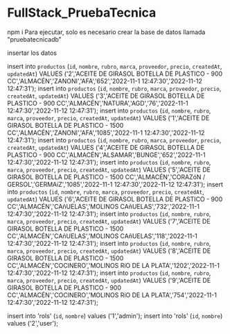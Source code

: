 # FullStack_PruebaTecnica
 
npm i
Para ejecutar, solo es necesario crear la base de datos llamada "pruebatecnicadb"

insertar los datos

insert into `productos` (`id`, `nombre`, `rubro`, `marca`, `proveedor`, `precio`, `createdAt`, `updatedAt`) VALUES ('2','ACEITE DE GIRASOL BOTELLA DE PLASTICO - 900 CC','ALMACÉN','ZANONI','AFA','652','2022-11-1  12:47:30','2022-11-12 12:47:31');
insert into `productos` (`id`, `nombre`, `rubro`, `marca`, `proveedor`, `precio`, `createdAt`, `updatedAt`) VALUES ('3','ACEITE DE GIRASOL BOTELLA DE PLASTICO - 900 CC','ALMACÉN','NATURA','AGD','76','2022-11-1  12:47:30','2022-11-12 12:47:31');
insert into `productos` (`id`, `nombre`, `rubro`, `marca`, `proveedor`, `precio`, `createdAt`, `updatedAt`) VALUES ('1','ACEITE DE GIRASOL BOTELLA DE PLASTICO - 1500 CC','ALMACÉN','ZANONI','AFA','1085','2022-11-1  12:47:30','2022-11-12 12:47:31');
insert into `productos` (`id`, `nombre`, `rubro`, `marca`, `proveedor`, `precio`, `createdAt`, `updatedAt`) VALUES ('4','ACEITE DE GIRASOL BOTELLA DE PLASTICO - 900 CC','ALMACÉN','ALSAMAR','BUNGE','652','2022-11-1  12:47:30','2022-11-12 12:47:31');
insert into `productos` (`id`, `nombre`, `rubro`, `marca`, `proveedor`, `precio`, `createdAt`, `updatedAt`) VALUES ('5','ACEITE DE GIRASOL BOTELLA DE PLASTICO - 1500 CC','ALMACÉN','CORAZóN / GERSOL','GERMAíZ','1085','2022-11-1  12:47:30','2022-11-12 12:47:31');
insert into `productos` (`id`, `nombre`, `rubro`, `marca`, `proveedor`, `precio`, `createdAt`, `updatedAt`) VALUES ('6','ACEITE DE GIRASOL BOTELLA DE PLASTICO - 900 CC','ALMACÉN','CAñUELAS','MOLINOS CAñUELAS','732','2022-11-1  12:47:30','2022-11-12 12:47:31');
insert into `productos` (`id`, `nombre`, `rubro`, `marca`, `proveedor`, `precio`, `createdAt`, `updatedAt`) VALUES ('7','ACEITE DE GIRASOL BOTELLA DE PLASTICO - 1500 CC','ALMACÉN','CAñUELAS','MOLINOS CAñUELAS','118','2022-11-1  12:47:30','2022-11-12 12:47:31');
insert into `productos` (`id`, `nombre`, `rubro`, `marca`, `proveedor`, `precio`, `createdAt`, `updatedAt`) VALUES ('8','ACEITE DE GIRASOL BOTELLA DE PLASTICO - 1500 CC','ALMACÉN','COCINERO','MOLINOS RíO DE LA PLATA','1202','2022-11-1  12:47:30','2022-11-12 12:47:31');
insert into `productos` (`id`, `nombre`, `rubro`, `marca`, `proveedor`, `precio`, `createdAt`, `updatedAt`) VALUES ('9','ACEITE DE GIRASOL BOTELLA DE PLASTICO - 900 CC','ALMACÉN','COCINERO','MOLINOS RíO DE LA PLATA','754','2022-11-1  12:47:30','2022-11-12 12:47:31');


insert into 'rols' (`id`, `nombre`) values ('1','admin');
insert into 'rols' (`id`, `nombre`) values ('2','user');
